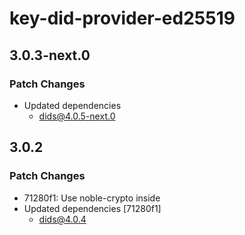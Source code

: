 # key-did-provider-ed25519

## 3.0.3-next.0

### Patch Changes

- Updated dependencies
  - dids@4.0.5-next.0

## 3.0.2

### Patch Changes

- 71280f1: Use noble-crypto inside
- Updated dependencies [71280f1]
  - dids@4.0.4
